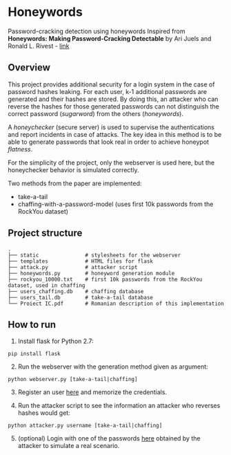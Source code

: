 # Honeywords
Password-cracking detection using honeywords
Inspired from **Honeywords: Making Password-Cracking Detectable** by Ari Juels and Ronald L. Rivest - [link](http://people.csail.mit.edu/rivest/honeywords/)

## Overview
This project provides additional security for a login system in the case of password hashes leaking. For each user, k-1 additional passwords are generated and their hashes are stored. By doing this, an attacker who can reverse the hashes for those generated passwords can not distinguish the correct password (*sugarword*) from the others (*honeywords*).

A *honeychecker* (secure server) is used to supervise the authentications and report incidents in case of attacks. The key idea in this method is to be able to generate passwords that look real in order to achieve honeypot *flatness*.

For the simplicity of the project, only the webserver is used here, but the honeychecker behavior is simulated correctly.

Two methods from the paper are implemented:

- take-a-tail
- chaffing-with-a-password-model (uses first 10k passwords from the RockYou dataset)

## Project structure
    .
    ├── static               # stylesheets for the webserver
    ├── templates            # HTML files for flask
    ├── attack.py            # attacker script
    ├── honeywords.py        # honeyword generation module
    ├── rockyou_10000.txt    # first 10k passwords from the RockYou dataset, used in chaffing
    ├── users_chaffing.db    # chaffing database
    ├── users_tail.db        # take-a-tail database
    └── Proiect IC.pdf       # Romanian description of this implementation


## How to run
  1. Install flask for Python 2.7: 
```
pip install flask
```

  2. Run the webserver with the generation method given as argument: 
```
python webserver.py [take-a-tail|chaffing]
```

  3. Register an user [here](127.0.0.1:5000/register) and memorize the credentials.

  4. Run the attacker script to see the information an attacker who reverses hashes would get: 
```
python attacker.py username [take-a-tail|chaffing]
```

  5. (optional) Login with one of the passwords [here](127.0.0.1:5000/) obtained by the attacker to simulate a real scenario.